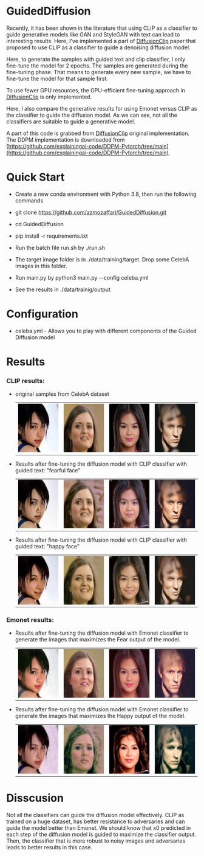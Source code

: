 # GuidedDiffusion

Recently, it has been shown in the literature that using CLIP as a classifier to guide generative models like GAN and StyleGAN with text can lead to interesting results. Here, I've implemented a part of [DiffusionClip](https://github.com/gwang-kim/DiffusionCLIP) paper that proposed to use CLIP as a classifier to guide a denoising diffusion model.

Here, to generate the samples with guided text and clip classifier,  I only fine-tune the model for 2 epochs. The samples are generated during the fine-tuning phase. That means to generate every new sample, we have to fine-tune the model for that sample first. 

To use fewer GPU resources, the GPU-efficient fine-tuning approach in [DiffusionClip](https://github.com/gwang-kim/DiffusionCLIP) is only implemented.

Here, I also compare the generative results for using Emonet versus CLIP as the classifier to guide the diffusion model. As we can see, not all the classifiers are suitable to guide a generative model.

A part of this code is grabbed from [DiffusionClip](https://github.com/gwang-kim/DiffusionCLIP) original implementation. The DDPM implementation is downloaded from [https://github.com/explainingai-code/DDPM-Pytorch/tree/main](https://github.com/explainingai-code/DDPM-Pytorch/tree/main).

# Quick Start

* Create a new conda environment with Python 3.8, then run the following commands

* git clone https://github.com/azmozaffari/GuidedDiffusion.git

* cd GuidedDiffusion

* pip install -r requirements.txt

* Run the batch file run.sh by ./run.sh

* The target image folder is in ./data/training/target. Drop some CelebA images in this folder.

* Run main.py by python3 main.py --config celeba.yml

* See the results in ./data/trainig/output
   
# Configuration
* celeba.yml - Allows you to play with different components of the Guided Diffusion model

# Results
### CLIP results:
* original samples from CelebA dataset

  <table>
  <tr>
    <td> <img src="./images/source/00007.jpg"  alt="1" width = 128px height = 128px ></td>
    <td> <img src="./images/source/00008.jpg"  alt="2" width = 128px height = 128px ></td>
    <td> <img src="./images/source/00028.jpg"  alt="3" width = 128px height = 128px ></td>
    <td> <img src="./images/source/00045.jpg"  alt="4" width = 128px height = 128px ></td>
   </tr> 
  </table>

* Results after fine-tuning the diffusion model with CLIP classifier with guided text: "fearful face"
  <table>
     <tr>
    <td> <img src="./images/clipfear/00007.jpg"  alt="1" width = 128px height = 128px ></td>
    <td> <img src="./images/clipfear/00008.jpg"  alt="2" width = 128px height = 128px ></td>
    <td> <img src="./images/clipfear/00028.jpg"  alt="3" width = 128px height = 128px ></td>
    <td> <img src="./images/clipfear/00045.jpg"  alt="4" width = 128px height = 128px ></td>
   </tr>   
   </table>

* Results after fine-tuning the diffusion model with CLIP classifier with guided text: "happy face"
  <table>
     <tr>
    <td> <img src="./images/cliphappy/00007.jpg"  alt="1" width = 128px height = 128px ></td>
    <td> <img src="./images/cliphappy/00008.jpg"  alt="2" width = 128px height = 128px ></td>
    <td> <img src="./images/cliphappy/00028.jpg"  alt="3" width = 128px height = 128px ></td>
    <td> <img src="./images/cliphappy/00045.jpg"  alt="4" width = 128px height = 128px ></td>
   </tr> 
   </table>


### Emonet results:

* Results after fine-tuning the diffusion model with Emonet classifier to generate the images that maximizes the Fear output of the model.
  <table>
     <tr>
    <td> <img src="./images/emonetfear/00007.jpg"  alt="1" width = 128px height = 128px ></td>
    <td> <img src="./images/emonetfear/00008.jpg"  alt="2" width = 128px height = 128px ></td>
    <td> <img src="./images/emonetfear/00028.jpg"  alt="3" width = 128px height = 128px ></td>
    <td> <img src="./images/emonetfear/00045.jpg"  alt="4" width = 128px height = 128px ></td>
   </tr>   
   </table>

* Results after fine-tuning the diffusion model with Emonet classifier to generate the images that maximizes the Happy output of the model.
  <table>
     <tr>
    <td> <img src="./images/emonethappy/00007.jpg"  alt="1" width = 128px height = 128px ></td>
    <td> <img src="./images/emonethappy/00008.jpg"  alt="2" width = 128px height = 128px ></td>
    <td> <img src="./images/emonethappy/00028.jpg"  alt="3" width = 128px height = 128px ></td>
    <td> <img src="./images/emonethappy/00045.jpg"  alt="4" width = 128px height = 128px ></td>
   </tr> 
   </table>

# Disscusion
Not all the classifiers can guide the diffusion model effectively. CLIP as trained on a huge dataset, has better resistance to adversaries and can guide the model better than Emonet.
We should know that x0 predicted in each step of the diffusion model is guided to maximize the classifier output. Then, the classifier that is more robust to noisy images and adversaries leads to better results in this case.
